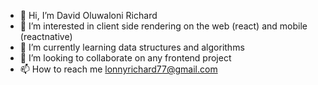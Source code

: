 - 👋 Hi, I’m  David Oluwaloni Richard
- 👀 I’m interested in client side rendering on the web (react) and mobile (reactnative)
- 🌱 I’m currently learning data structures and algorithms
- 💞️ I’m looking to collaborate on any frontend project
- 📫 How to reach me lonnyrichard77@gmail.com

<!---
lonnyrichard27/lonnyrichard27 is a ✨ special ✨ repository because its `README.md` (this file) appears on your GitHub profile.
You can click the Preview link to take a look at your changes.
--->

